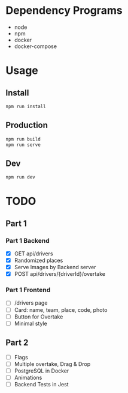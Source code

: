 # Dependency Programs

- node
- npm
- docker
- docker-compose

# Usage

## Install

```sh
npm run install
```

## Production

```sh
npm run build
npm run serve
```

## Dev

```sh
npm run dev
```

# TODO

## Part 1

### Part 1 Backend

- [x] GET api/drivers
- [x] Randomized places
- [x] Serve Images by Backend server
- [x] POST api/drivers/{driverId}/overtake

### Part 1 Frontend

- [ ] /drivers page
- [ ] Card: name, team, place, code, photo
- [ ] Button for Overtake
- [ ] Minimal style

## Part 2

- [ ] Flags
- [ ] Multiple overtake, Drag & Drop
- [ ] PostgreSQL in Docker
- [ ] Animations
- [ ] Backend Tests in Jest
